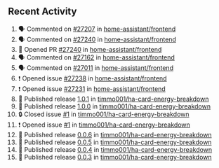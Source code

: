 ## Recent Activity

<!--START_SECTION:activity-->
1. 🗣 Commented on [#27207](https://github.com/home-assistant/frontend/issues/27207) in [home-assistant/frontend](https://github.com/home-assistant/frontend)
2. 🗣 Commented on [#27240](https://github.com/home-assistant/frontend/issues/27240) in [home-assistant/frontend](https://github.com/home-assistant/frontend)
3. 💪 Opened PR [#27240](https://github.com/home-assistant/frontend/pull/27240) in [home-assistant/frontend](https://github.com/home-assistant/frontend)
4. 🗣 Commented on [#27162](https://github.com/home-assistant/frontend/issues/27162) in [home-assistant/frontend](https://github.com/home-assistant/frontend)
5. 🗣 Commented on [#27011](https://github.com/home-assistant/frontend/issues/27011) in [home-assistant/frontend](https://github.com/home-assistant/frontend)
6. ❗ Opened issue [#27238](https://github.com/home-assistant/frontend/issues/27238) in [home-assistant/frontend](https://github.com/home-assistant/frontend)
7. ❗ Opened issue [#27231](https://github.com/home-assistant/frontend/issues/27231) in [home-assistant/frontend](https://github.com/home-assistant/frontend)
8. 🚀 Published release [1.0.1](https://github.com/1.0.1) in [timmo001/ha-card-energy-breakdown](https://github.com/timmo001/ha-card-energy-breakdown)
9. 🚀 Published release [1.0.0](https://github.com/1.0.0) in [timmo001/ha-card-energy-breakdown](https://github.com/timmo001/ha-card-energy-breakdown)
10. 🔒 Closed issue [#1](https://github.com/timmo001/ha-card-energy-breakdown/issues/1) in [timmo001/ha-card-energy-breakdown](https://github.com/timmo001/ha-card-energy-breakdown)
11. ❗ Opened issue [#1](https://github.com/timmo001/ha-card-energy-breakdown/issues/1) in [timmo001/ha-card-energy-breakdown](https://github.com/timmo001/ha-card-energy-breakdown)
12. 🚀 Published release [0.0.6](https://github.com/0.0.6) in [timmo001/ha-card-energy-breakdown](https://github.com/timmo001/ha-card-energy-breakdown)
13. 🚀 Published release [0.0.5](https://github.com/0.0.5) in [timmo001/ha-card-energy-breakdown](https://github.com/timmo001/ha-card-energy-breakdown)
14. 🚀 Published release [0.0.4](https://github.com/0.0.4) in [timmo001/ha-card-energy-breakdown](https://github.com/timmo001/ha-card-energy-breakdown)
15. 🚀 Published release [0.0.3](https://github.com/0.0.3) in [timmo001/ha-card-energy-breakdown](https://github.com/timmo001/ha-card-energy-breakdown)
<!--END_SECTION:activity-->
